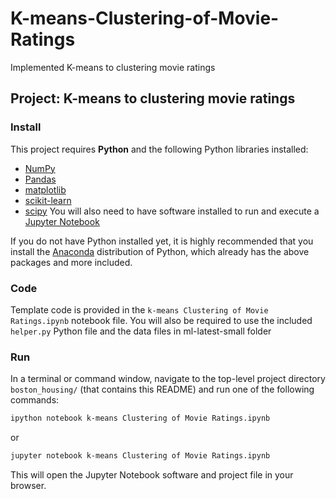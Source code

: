 # K-means-Clustering-of-Movie-Ratings
Implemented K-means to clustering movie ratings

## Project: K-means to clustering movie ratings

### Install

This project requires **Python** and the following Python libraries installed:

- [NumPy](http://www.numpy.org/)
- [Pandas](http://pandas.pydata.org/)
- [matplotlib](http://matplotlib.org/)
- [scikit-learn](http://scikit-learn.org/stable/)
- [scipy](https://www.scipy.org)
You will also need to have software installed to run and execute a [Jupyter Notebook](http://ipython.org/notebook.html)

If you do not have Python installed yet, it is highly recommended that you install the [Anaconda](http://continuum.io/downloads) distribution of Python, which already has the above packages and more included. 

### Code

Template code is provided in the `k-means Clustering of Movie Ratings.ipynb` notebook file. 
You will also be required to use the included `helper.py` Python file and the data files in ml-latest-small folder

### Run

In a terminal or command window, navigate to the top-level project directory `boston_housing/` (that contains this README) and run one of the following commands:

```bash
ipython notebook k-means Clustering of Movie Ratings.ipynb
```  
or
```bash
jupyter notebook k-means Clustering of Movie Ratings.ipynb
```

This will open the Jupyter Notebook software and project file in your browser.
